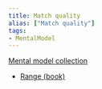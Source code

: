 ```yaml
---
title: Match quality
alias: ["Match quality"]
tags:
- MentalModel
---
```

[Mental model collection](notes/Mental%20model%20collection.md)

- [Range (book)](notes/B_Range.md)